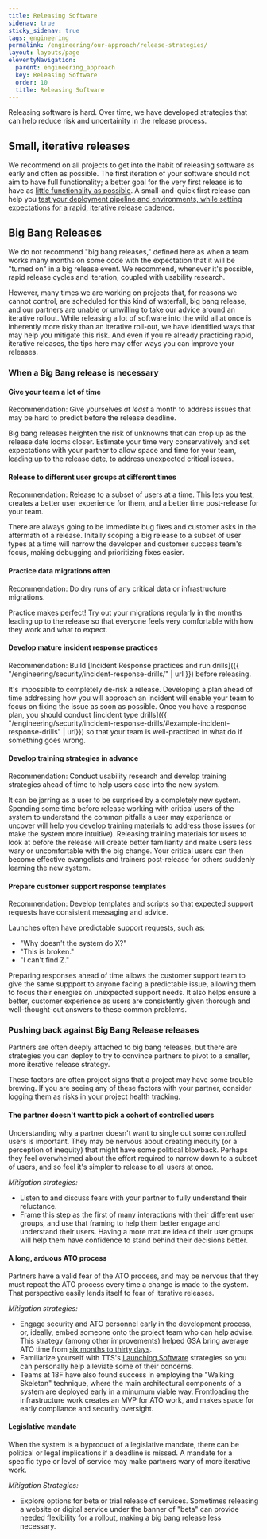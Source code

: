 ```yaml
---
title: Releasing Software
sidenav: true
sticky_sidenav: true
tags: engineering
permalink: /engineering/our-approach/release-strategies/
layout: layouts/page
eleventyNavigation:
  parent: engineering_approach
  key: Releasing Software
  order: 10
  title: Releasing Software
---
```


Releasing software is hard. Over time, we have developed strategies that can help reduce risk and uncertainity in the release process.

## Small, iterative releases

We recommend on all projects to get into the habit of releasing software as early and often as possible. The first
iteration of your software should not aim to have full functionality; a better goal for the very first release is to have as [little
functionality as possible](https://18f.gsa.gov/2017/01/11/the-best-way-to-build-big-is-to-start-small/#start-small-make-it-end-to-end).
A small-and-quick first release can help you [test your deployment pipeline and environments, while setting expectations for a rapid,
iterative release cadence](https://blog.thepete.net/blog/2019/10/04/hello-production/).

## Big Bang Releases

We do not recommend "big bang releases," defined here as when a team works many months on some code with the expectation that it will be
"turned on" in a big release event. We recommend, whenever it's possible,  rapid release cycles and iteration, coupled with usability research.

However, many times we are working on projects that, for reasons we cannot control, are scheduled for this kind of waterfall, big bang release,
and our partners are unable or unwilling to take our advice around an iterative rollout.  While releasing a lot of software into the wild all
at once is inherently more risky than an iterative roll-out, we have identified ways that may help you mitigate this risk. And even if you're
already practicing rapid, iterative releases, the tips here may offer ways you can improve your releases.

### When a Big Bang release is necessary

#### Give your team a lot of time

Recommendation: Give yourselves *at least* a month to address issues that may be hard to predict before the release deadline.

Big bang releases heighten the risk of unknowns that can crop up as the release date looms closer. Estimate your time very conservatively
and set expectations with your partner to allow space and time for your team, leading up to the release date, to address unexpected critical
issues.

#### Release to different user groups at different times

Recommendation: Release to a subset of users at a time. This lets you test, creates a better user experience for them, and a better time
post-release for your team.

There are always going to be immediate bug fixes and customer asks in the aftermath of a release.
Initally scoping a big release to a subset of user types at a time will narrow the developer and customer success team's focus, making
debugging and prioritizing fixes easier.

#### Practice data migrations often

Recommendation: Do dry runs of any critical data or infrastructure migrations.

Practice makes perfect! Try out your migrations regularly in the months leading up to the release so that everyone feels very comfortable
with how they work and what to expect.

#### Develop mature incident response practices

Recommendation: Build [Incident Response practices and run drills]({{ "/engineering/security/incident-response-drills/" | url }}) before releasing.

It's impossible to completely de-risk a release. Developing a plan ahead of time addressing how you will approach an incident will
enable your team to focus on fixing the issue as soon as possible. Once you have a response plan, you should conduct
[incident type drills]({{ "/engineering/security/incident-response-drills/#example-incident-response-drills" | url}}) so that your team is well-practiced in
what do if something goes wrong.

#### Develop training strategies in advance

Recommendation: Conduct usability research and develop training strategies ahead of time to help users ease into the new system.

It can be jarring as a user to be surprised by a completely new system. Spending some time before release working with critical users of the
system to understand the common pitfalls a user may experience or uncover will help you develop training materials to address those issues
(or make the system more intuitive). Releasing training materials for users to look at before the release will create better familiarity and
make users less wary or uncomfortable with the big change. Your critical users can then become effective evangelists and trainers post-release
for others suddenly learning the new system.

#### Prepare customer support response templates

Recommendation: Develop templates and scripts so that expected support requests have consistent messaging and advice.

Launches often have predictable support requests, such as:
* "Why doesn't the system do X?"
* "This is broken."
* "I can't find Z."

Preparing responses ahead of time allows the customer support team to give the same suppport to anyone facing a predictable issue, allowing them
to focus their energies on unexpected support needs. It also helps ensure a better, customer experience as users are consistently given
thorough and well-thought-out answers to these common problems.

### Pushing back against Big Bang Release releases

Partners are often deeply attached to big bang releases, but there are strategies you can deploy to try to convince partners to pivot to a
smaller, more iterative release strategy.

These factors are often project signs that a project may have some trouble brewing. If you are seeing any of these factors with your
partner, consider logging them as risks in your project health tracking.

#### The partner doesn't want to pick a cohort of controlled users

Understanding why a partner doesn't want to single out some controlled users is important. They may be nervous about creating inequity (or
a perception of inequity) that might have some political blowback. Perhaps they feel overwhelmed about the effort required to narrow down
to a subset of users, and so feel it's simpler to release to all users at once.

*Mitigation strategies:*
* Listen to and discuss fears with your partner to fully understand their reluctance.
* Frame this step as the first of many interactions with their different user groups, and use that framing to help them better engage and
understand their users. Having a more mature idea of their user groups will help them have confidence to stand behind their decisions better.

#### A long, arduous ATO process

Partners have a valid fear of the ATO process, and may be nervous that they must repeat the ATO process every time a change is made to the
system. That perspective easily lends itself to fear of iterative releases.

*Mitigation strategies:*
* Engage security and ATO personnel early in the development process, or, ideally, embed someone onto the project team who can help advise. This strategy (among other improvements) helped GSA bring average ATO time from [six months to thirty days](https://18f.gsa.gov/2018/07/19/taking-the-ato-process-from-6-months-to-30-days/).
* Familiarize yourself with TTS's [Launching Software](https://handbook.tts.gsa.gov/#launching-software) strategies so you can personally help alleviate some of their concerns.
* Teams at 18F have also found success in employing the "Walking Skeleton" technique, where the main architectural components of a system are
deployed early in a minumum viable way. Frontloading the infrastructure work creates an MVP for ATO work, and makes space for early
compliance and security oversight.

#### Legislative mandate

When the system is a byproduct of a legislative mandate, there can be political or legal implications if a deadline is missed.  A mandate
for a specific type or level of service may make partners wary of more iterative work.

*Mitigation Strategies:*
* Explore options for beta or trial release of services. Sometimes releasing a website or digital service under the banner of
"beta" can provide needed flexibility for a rollout, making a big bang release less necessary.
